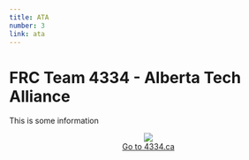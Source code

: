 ```yaml
---
title: ATA
number: 3
link: ata
---
```

<div class="col-6">
    <h1>FRC Team 4334 - Alberta Tech Alliance</h1>
    <p>This is some information</p>
</div>
<div style="text-align: center" class="col-6">
    <img style="max-width: 75%" class="img-fluid" src="/resources/img/ata.png" />
</div>
<div style="text-align: center" class="col-12">
    <a class="ataButton" href="http://4334.ca">Go to 4334.ca</a>
</div>